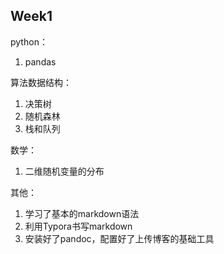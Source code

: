 ## Week1

python：

1. pandas

算法数据结构：

1. 决策树
1. 随机森林
2. 栈和队列

数学：

1. 二维随机变量的分布

其他：

1. 学习了基本的markdown语法
2. 利用Typora书写markdown
3. 安装好了pandoc，配置好了上传博客的基础工具

